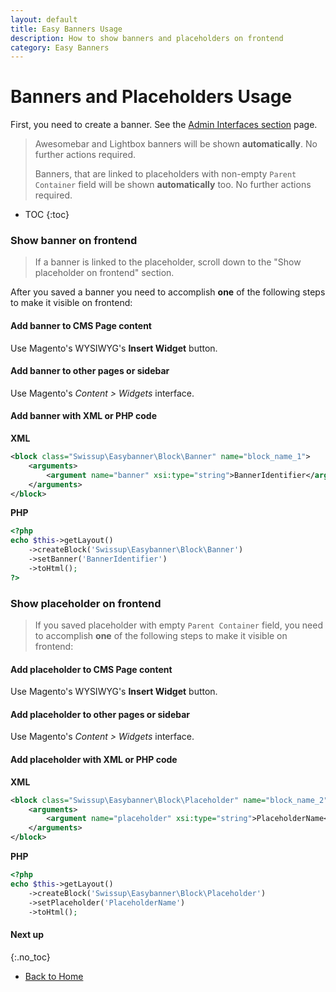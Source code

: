 ```yaml
---
layout: default
title: Easy Banners Usage
description: How to show banners and placeholders on frontend
category: Easy Banners
---
```


# Banners and Placeholders Usage

First, you need to create a banner. See the
[Admin Interfaces section](/m2/extensions/easybanners/interfaces/) page.

> Awesomebar and Lightbox banners will be shown **automatically**. No further
> actions required.
>
> Banners, that are linked to placeholders with non-empty `Parent Container` field
> will be shown **automatically** too. No further actions required.

* TOC
{:toc}

### Show banner on frontend

> If a banner is linked to the placeholder, scroll down to the
> "Show placeholder on frontend" section.

After you saved a banner you need to accomplish **one** of the following steps
to make it visible on frontend:

#### Add banner to CMS Page content

Use Magento's WYSIWYG's **Insert Widget** button.

#### Add banner to other pages or sidebar

Use Magento's _Content > Widgets_ interface.

#### Add banner with XML or PHP code

**XML**

```xml
<block class="Swissup\Easybanner\Block\Banner" name="block_name_1">
    <arguments>
        <argument name="banner" xsi:type="string">BannerIdentifier</argument>
    </arguments>
</block>
```

**PHP**

```php
<?php
echo $this->getLayout()
    ->createBlock('Swissup\Easybanner\Block\Banner')
    ->setBanner('BannerIdentifier')
    ->toHtml();
?>
```

### Show placeholder on frontend

> If you saved placeholder with empty `Parent Container` field, you need
> to accomplish **one** of the following steps to make it visible on frontend:

#### Add placeholder to CMS Page content

Use Magento's WYSIWYG's **Insert Widget** button.

#### Add placeholder to other pages or sidebar

Use Magento's _Content > Widgets_ interface.

#### Add placeholder with XML or PHP code

**XML**

```xml
<block class="Swissup\Easybanner\Block\Placeholder" name="block_name_2">
    <arguments>
        <argument name="placeholder" xsi:type="string">PlaceholderName</argument>
    </arguments>
</block>
```

**PHP**

```php
<?php
echo $this->getLayout()
    ->createBlock('Swissup\Easybanner\Block\Placeholder')
    ->setPlaceholder('PlaceholderName')
    ->toHtml();
```

#### Next up
{:.no_toc}

* [Back to Home](/m2/extensions/easybanners/)
